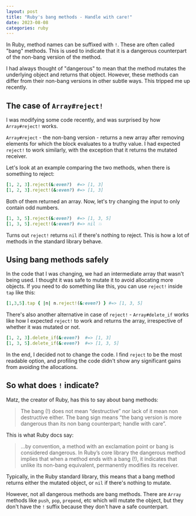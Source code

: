 ```yaml
---
layout: post
title: "Ruby's bang methods - Handle with care!"
date: 2023-08-08
categories: ruby
---
```


In Ruby,
method names can be suffixed with `!`.
These are often called "bang" methods.
This is used to indicate
that it is a dangerous counterpart
of the non-bang version of the method.

I had always thought of "dangerous"
to mean that the method
mutates the underlying object
and returns that object.
However,
these methods can differ
from their non-bang versions
in other subtle ways.
This tripped me up recently.

## The case of `Array#reject!`

I was modifying some code recently,
and was surprised by how `Array#reject!` works.

`Array#reject` - the non-bang version -
returns a new array
after removing elements for which
the block evaluates to a truthy value.
I had expected `reject!`
to work similarly,
with the exception that
it returns the mutated receiver.

Let's look at an example
comparing the two methods,
when there is something to reject:

```ruby
[1, 2, 3].reject(&:even?)  #=> [1, 3]
[1, 2, 3].reject!(&:even?) #=> [1, 3]
```

Both of them returned an array.
Now, let's try changing the input
to only contain odd numbers.

```ruby
[1, 3, 5].reject(&:even?)  #=> [1, 3, 5]
[1, 3, 5].reject!(&:even?) #=> nil 💥
```

Turns out `reject!` returns `nil`
if there's nothing to reject.
This is how a lot of methods
in the standard library behave.

## Using bang methods safely

In the code that I was changing,
we had an intermediate array
that wasn't being used.
I thought it was safe to mutate it
to avoid allocating more objects.
If you need to do something like this,
you can use `reject!` inside `tap` like this:

```ruby
[1,3,5].tap { |n| n.reject!(&:even?) } #=> [1, 3, 5]
```

There's also another alternative
in case of `reject!` -
`Array#delete_if` works like
how I expected `reject!` to work
and returns the array,
irrespective of whether it was mutated or not.

```ruby
[1, 2, 3].delete_if(&:even?)  #=> [1, 3]
[1, 3, 5].delete_if(&:even?)  #=> [1, 3, 5]
```

In the end, I decided not to change the code.
I find `reject` to be the most readable option,
and profiling the code
didn't show any significant gains
from avoiding the allocations.

## So what does `!` indicate?

Matz, the creator of Ruby,
has this to say
about bang methods:

> The bang (!) does not mean “destructive”
> nor lack of it mean non destructive either.
> The bang sign means
> “the bang version is more dangerous
> than its non bang counterpart; handle with care”.

This is what Ruby docs say:

> ...by convention,
> a method with an exclamation point or bang is considered dangerous.
> In Ruby’s core library the dangerous method implies that
> when a method ends with a bang (!),
> it indicates that unlike its non-bang equivalent, permanently modifies its receiver.

Typically,
in the Ruby standard library,
this means that a bang method
returns either the mutated object,
or `nil` if there's nothing to mutate.

However,
not all dangerous methods
are bang methods.
There are `Array` methods like
`push`, `pop`, `prepend`, etc
which will mutate the object,
but they don't have the `!` suffix
because they don't have
a safe counterpart.

